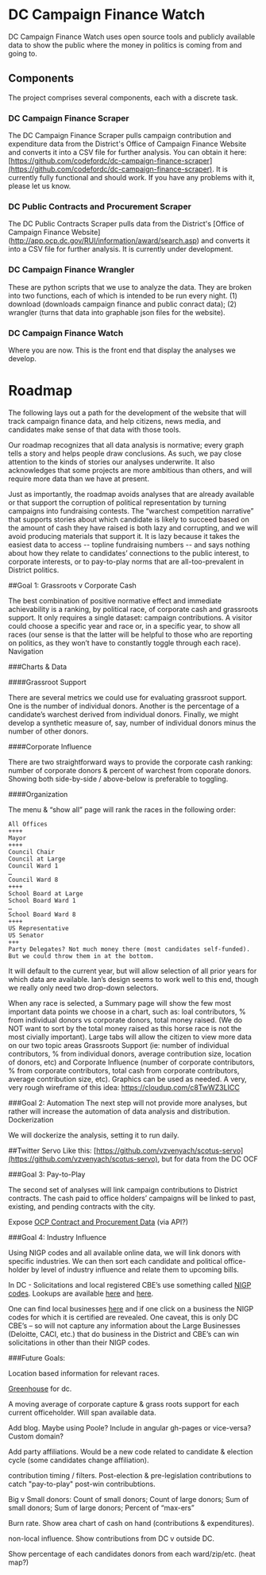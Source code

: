 

# DC Campaign Finance Watch

DC Campaign Finance Watch uses open source tools and publicly available data to show the public where the money in politics is coming from and going to.

## Components

The project comprises several components, each with a discrete task.

### DC Campaign Finance Scraper

The DC Campaign Finance Scraper pulls campaign contribution and expenditure data from the District's Office of Campaign Finance Website and converts it into a CSV file for further analysis. You can obtain it here: [https://github.com/codefordc/dc-campaign-finance-scraper](https://github.com/codefordc/dc-campaign-finance-scraper).  It is currently fully functional and should work.  If you have any problems with it, please let us know.

### DC Public Contracts and Procurement Scraper

The DC Public Contracts Scraper pulls  data from the District's [Office of Campaign Finance Website] (http://app.ocp.dc.gov/RUI/information/award/search.asp) and converts it into a CSV file for further analysis. It is currently under development.


### DC Campaign Finance Wrangler

These are python scripts that we use to analyze the data.  They are broken into two functions, each of which is intended to be run every night.  (1) download (downloads campaign finance and public conract data); (2) wrangler (turns that data into graphable json files for the website).


### DC Campaign Finance Watch

Where you are now.  This is the front end that display the analyses we develop.

# Roadmap

The following  lays out a path for the development of the website that will track campaign finance data, and help citizens, news media, and candidates make sense of that data with those tools.

Our roadmap recognizes that all data analysis is normative; every graph tells a story and helps people draw conclusions. As such, we pay close attention to the kinds of stories our analyses underwrite. It also acknowledges that some projects are more ambitious than others, and will require more data than we have at present.

Just as importantly, the roadmap avoids analyses that are already available or that support the corruption of political representation by turning campaigns into fundraising contests.  The “warchest competition narrative” that supports stories about which candidate is likely to succeed based on the amount of cash they have raised is both lazy and corrupting, and we will avoid producing materials that support it.  It is lazy because it takes the easiest data to access -- topline fundraising numbers -- and says nothing about how they relate to candidates’ connections to the public interest, to corporate interests, or to pay-to-play norms that are all-too-prevalent in District politics.

##Goal 1: Grassroots v Corporate Cash

The best combination of positive normative effect and immediate achievability is a ranking, by political race, of corporate cash and grassroots support.  It only requires a single dataset: campaign contributions.  A visitor could choose a specific year and race or, in a specific year, to show all races (our sense is that the latter will be helpful to those who are reporting on politics, as they won’t have to constantly toggle through each race).
Navigation

###Charts & Data

####Grassroot Support

There are several metrics we could use for evaluating grassroot support.  One is the number of individual donors.  Another is the percentage of a candidate’s warchest derived from individual donors.  Finally, we might develop a synthetic measure of, say, number of individual donors minus the number of other donors.

####Corporate Influence

There are two straightforward ways to provide the corporate cash ranking: number of corporate donors & percent of warchest from coporate donors.  Showing both side-by-side / above-below is preferable to toggling.

####Organization

The menu & “show all” page will rank the races in the following order:

```
All Offices
++++
Mayor
++++
Council Chair
Council at Large
Council Ward 1
…
Council Ward 8
++++
School Board at Large
School Board Ward 1
…
School Board Ward 8
++++
US Representative
US Senator
+++
Party Delegates? Not much money there (most candidates self-funded).
But we could throw them in at the bottom.
```

It will default to the current year, but will allow selection of all prior years for which data are available. Ian’s design seems to work well to this end, though we really only need two drop-down selectors.

When any race is selected, a Summary page will show the few most important data points we choose in a chart, such as: loal contributors, % from individual donors vs corporate donors, total money raised. (We do NOT want to sort by the total money raised as this horse race is not the most civially important). Large tabs will allow the citizen to view more data on our two topic areas Grassroots Support (ie: number of individual contributors, % from individual donors, average contribution size, location of donors, etc) and Corporate Influence (number of corporate contributors, % from corporate contributors, total cash from corporate contributors, average contribution size, etc). Graphics can be used as needed. A very, very rough wireframe of this idea: https://cloudup.com/c8TwWZ3LICC

###Goal 2: Automation
The next step will not provide more analyses, but rather will increase the automation of data analysis and distribution.
Dockerization

We will dockerize the analysis, setting it to run daily.

##Twitter Servo
Like this: [https://github.com/vzvenyach/scotus-servo](https://github.com/vzvenyach/scotus-servo), but for data from the DC OCF

###Goal 3: Pay-to-Play

The second set of analyses will link campaign contributions to District contracts.  The cash paid to office holders’ campaigns will be linked to past, existing, and pending contracts with the city.

Expose [OCP Contract and Procurement Data](http://app.ocp.dc.gov/RUI/information/award/search.asp) (via API?)

###Goal 4: Industry Influence

Using NIGP codes and all available online data, we will link donors with specific industries. We can then sort each candidate and political office-holder by level of industry influence and relate them to upcoming bills.

In DC -  Solicitations and local registered CBE’s use something called [NIGP codes](https://en.wikipedia.org/wiki/NIGP_Code).  Lookups are available [here](http://app.ocp.dc.gov/RUI/information/nigplist.asp) and [here](http://vendornet.state.wi.us/vendornet/asp/CC13_Process.asp).

One can find local businesses [here](https://lsdbe.dslbd.dc.gov/public/certification/search.aspx) and if one click on a business the NIGP codes for which it is certified are revealed.  One caveat, this is only DC CBE’s – so will not capture any information about the Large Businesses (Deloitte, CACI, etc.) that do business in the District and CBE’s can win solicitations in other than their NIGP codes.


###Future Goals:

Location based information for relevant races.

[Greenhouse](http://allaregreen.us/) for dc.

A moving average of corporate capture & grass roots support for each current officeholder. Will span available data.

Add blog. Maybe using Poole? Include in angular gh-pages or vice-versa? Custom domain?

Add party affiliations. Would be a new code related to candidate & election cycle (some candidates change affiliation).

contribution timing / filters. Post-election & pre-legislation contributions to catch "pay-to-play" post-win contribubtions.

Big v Small donors: Count of small donors; Count of large donors; Sum of small donors; Sum of large donors; Percent of “max-ers”

Burn rate. Show area chart of cash on hand (contributions & expenditures).

non-local influence. Show contributions from DC v outside DC.

Show percentage of each candidates donors from each ward/zip/etc. (heat map?)



